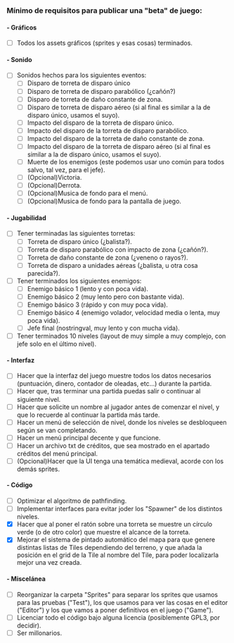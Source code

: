 ### Mínimo de requisitos para publicar una "beta" de juego:
#### - Gráficos
- [ ] Todos los assets gráficos (sprites y esas cosas) terminados.

#### - Sonido
- [ ] Sonidos hechos para los siguientes eventos:
    - [ ] Disparo de torreta de disparo único
    - [ ] Disparo de torreta de disparo parabólico (¿cañón?)
    - [ ] Disparo de torreta de daño constante de zona.
    - [ ] Disparo de torreta de disparo aéreo (si al final es similar a la de disparo único, usamos el suyo).
    - [ ] Impacto del disparo de la torreta de disparo único.
    - [ ] Impacto del disparo de la torreta de disparo parabólico.
    - [ ] Impacto del disparo de la torreta de daño constante de zona.
    - [ ] Impacto del disparo de la torreta de disparo aéreo (si al final es similar a la de disparo único, usamos el suyo).
    - [ ] Muerte de los enemigos (este podemos usar uno común para todos salvo, tal vez, para el jefe).
    - [ ] \(Opcional)Victoria.
    - [ ] \(Opcional)Derrota.
    - [ ] \(Opcional)Musica de fondo para el menú.
    - [ ] \(Opcional)Musica de fondo para la pantalla de juego.

#### - Jugabilidad
- [ ] Tener terminadas las siguientes torretas:
    - [ ] Torreta de disparo único (¿balista?).
    - [ ] Torreta de disparo parabólico con impacto de zona (¿cañón?).
    - [ ] Torreta de daño constante de zona (¿veneno o rayos?).
    - [ ] Torreta de disparo a unidades aéreas (¿balista, u otra cosa parecida?).
- [ ] Tener terminados los siguientes enemigos:
    - [ ] Enemigo básico 1 (lento y con poca vida).
    - [ ] Enemigo básico 2 (muy lento pero con bastante vida).
    - [ ] Enemigo básico 3 (rápido y con muy poca vida).
    - [ ] Enemigo básico 4 (enemigo volador, velocidad media o lenta, muy poca vida).
    - [ ] Jefe final (nostringval, muy lento y con mucha vida).
- [ ] Tener terminados 10 niveles (layout de muy simple a muy complejo, con jefe solo en el último nivel).

#### - Interfaz
- [ ] Hacer que la interfaz del juego muestre todos los datos necesarios (puntuación, dinero, contador de oleadas, etc...) durante la partida.
- [ ] Hacer que, tras terminar una partida puedas salir o continuar al siguiente nivel.
- [ ] Hacer que solicite un nombre al jugador antes de comenzar el nivel, y que lo recuerde al continuar la partida más tarde.
- [ ] Hacer un menú de selección de nivel, donde los niveles se desbloqueen según se van completando.
- [ ] Hacer un menú principal decente y que funcione.
- [ ] Hacer un archivo txt de créditos, que sea mostrado en el apartado créditos del menú principal.
- [ ] \(Opcional)Hacer que la UI tenga una temática medieval, acorde con los demás sprites.

#### - Código
- [ ] Optimizar el algoritmo de pathfinding.
- [ ] Implementar interfaces para evitar joder los "Spawner" de los distintos niveles.
- [x] Hacer que al poner el ratón sobre una torreta se muestre un círculo verde (o de otro color) que muestre el alcance de la torreta.
- [x] Mejorar el sistema de pintado automático del mapa para que genere distintas listas de Tiles dependiendo del terreno, y que añada la posición en el grid de la Tile al nombre del Tile, para poder localizarla mejor una vez creada.

#### - Miscelánea
- [ ] Reorganizar la carpeta "Sprites" para separar los sprites que usamos para las pruebas ("Test"), los que usamos para ver las cosas en el editor ("Editor") y los que vamos a poner definitivos en el juego ("Game").
- [ ] Licenciar todo el código bajo alguna licencia (posiblemente GPL3, por decidir).
- [ ] Ser millonarios.
